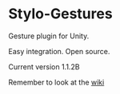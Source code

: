 # Stylo-Gestures
Gesture plugin for Unity.

Easy integration. Open source.

Current version 1.1.2B

Remember to look at the [wiki](https://github.com/Rckdrigo/Stylo-Gestures/wiki)
